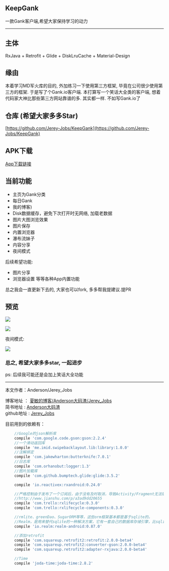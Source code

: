 ## KeepGank

一款Gank客户端,希望大家保持学习的动力

---

## 主体

RxJava + Retrofit + Glide + DiskLruCache + Material-Design

## 缘由

本着学习MD军火库的目的, 外加练习一下使用第三方框架, 毕竟在公司很少使用第三方的框架. 于是写了个Gank.io客户端. 本打算写一个笑话大全类的客户端, 想着代码家大神比那些第三方网站靠谱的多. 其实都一样. 不如写Gank.io了


## 仓库 (希望大家多多Star)
[https://github.com/Jerey-Jobs/KeepGank](https://github.com/Jerey-Jobs/KeepGank)

## APK下载

[App下载链接](http://www.coolapk.com/apk/com.jerey.keepgank)


## 当前功能

- 主页为Gank分类
- 每日Gank
- 我的博客)
- Disk数据缓存，避免下次打开时无网络, 加载老数据
- 图片大图浏览效果
- 图片保存
- 内置浏览器
- 瀑布流妹子
- 内容分享
- 夜间模式

后续希望功能:
- 图片分享
- 浏览器设置
等等各种App内置功能

总之我会一直更新下去的, 大家也可以fork, 多多帮我提建议.提PR

## 预览

![](http://upload-images.jianshu.io/upload_images/2305881-d1346624ac99cba4.png?imageMogr2/auto-orient/strip%7CimageView2/2/w/1240)


![](http://upload-images.jianshu.io/upload_images/2305881-37903fe5fbd9fd9a.png?imageMogr2/auto-orient/strip%7CimageView2/2/w/1240)

夜间模式:

![](http://upload-images.jianshu.io/upload_images/2305881-cde8d3f716d7202a.png?imageMogr2/auto-orient/strip%7CimageView2/2/w/1240)

### 总之, 希望大家多多star, 一起进步

ps: 后续我可能还是会加上笑话大全功能


----------
本文作者：Anderson/Jerey_Jobs

博客地址   ： [夏敏的博客/Anderson大码渣/Jerey_Jobs][1] <br>
简书地址   :  [Anderson大码渣][2] <br>
github地址 :  [Jerey_Jobs][3]



[1]: http://jerey.cn/
[2]: http://www.jianshu.com/users/016a5ba708a0/latest_articles
[3]: https://github.com/Jerey-Jobs


目前用到的依赖有：

``` gradle
    //Google的json解析库
    compile 'com.google.code.gson:gson:2.2.4'
    //一个滑动返回库
    compile 'me.imid.swipebacklayout.lib:library:1.0.0'
    //注解绑定
    compile 'com.jakewharton:butterknife:7.0.1'
    //日志库
    compile 'com.orhanobut:logger:1.3'
    //图片加载库
    compile 'com.github.bumptech.glide:glide:3.5.2'

    compile 'io.reactivex:rxandroid:0.24.0'

    //严格控制由于发布了一个订阅后，由于没有及时取消，导致Activity/Fragment无法销毁导致的内存泄露的库
    //http://www.jianshu.com/p/a3ad9dd20655
    compile 'com.trello:rxlifecycle:0.3.0'
    compile 'com.trello:rxlifecycle-components:0.3.0'

    //rmlite、greenDao、SugarORM等等，这些orm框架基本都是基于sqlite的。
    //Realm，是用来替代sqlite的一种解决方案，它有一套自己的数据库存储引擎，比sqlite更轻量级，拥有更快的速度，最重要的是跨平台
    compile 'io.realm:realm-android:0.87.0'

    //添加retrofit
    compile 'com.squareup.retrofit2:retrofit:2.0.0-beta4'
    compile 'com.squareup.retrofit2:converter-gson:2.0.0-beta4'
    compile 'com.squareup.retrofit2:adapter-rxjava:2.0.0-beta4'

    //Time
    compile 'joda-time:joda-time:2.8.2'
 ```

